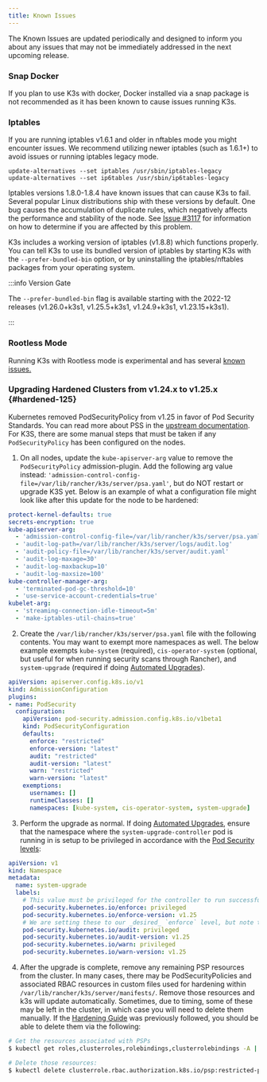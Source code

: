 ```yaml
---
title: Known Issues
---
```

The Known Issues are updated periodically and designed to inform you about any issues that may not be immediately addressed in the next upcoming release.

### Snap Docker

If you plan to use K3s with docker, Docker installed via a snap package is not recommended as it has been known to cause issues running K3s.

### Iptables

If you are running iptables v1.6.1 and older in nftables mode you might encounter issues. We recommend utilizing newer iptables (such as 1.6.1+) to avoid issues or running iptables legacy mode.

```
update-alternatives --set iptables /usr/sbin/iptables-legacy
update-alternatives --set ip6tables /usr/sbin/ip6tables-legacy
```

Iptables versions 1.8.0-1.8.4 have known issues that can cause K3s to fail. Several popular Linux distributions ship with these versions by default. One bug causes the accumulation of duplicate rules, which negatively affects the performance and stability of the node. See [Issue #3117](https://github.com/k3s-io/k3s/issues/3117) for information on how to determine if you are affected by this problem.

K3s includes a working version of iptables (v1.8.8) which functions properly. You can tell K3s to use its bundled version of iptables by starting K3s with the `--prefer-bundled-bin` option, or by uninstalling the iptables/nftables packages from your operating system.

:::info Version Gate

The `--prefer-bundled-bin` flag is available starting with the 2022-12 releases (v1.26.0+k3s1, v1.25.5+k3s1, v1.24.9+k3s1, v1.23.15+k3s1).

:::

### Rootless Mode

Running K3s with Rootless mode is experimental and has several [known issues.](./advanced.md#known-issues-with-rootless-mode)

### Upgrading Hardened Clusters from v1.24.x to v1.25.x {#hardened-125}

Kubernetes removed PodSecurityPolicy from v1.25 in favor of Pod Security Standards. You can read more about PSS in the [upstream documentation](https://kubernetes.io/docs/concepts/security/pod-security-standards/). For K3S, there are some manual steps that must be taken if any `PodSecurityPolicy` has been configured on the nodes.

1. On all nodes, update the `kube-apiserver-arg` value to remove the `PodSecurityPolicy` admission-plugin. Add the following arg value instead: `'admission-control-config-file=/var/lib/rancher/k3s/server/psa.yaml'`, but do NOT restart or upgrade K3S yet. Below is an example of what a configuration file might look like after this update for the node to be hardened:
```yaml
protect-kernel-defaults: true
secrets-encryption: true
kube-apiserver-arg:
  - 'admission-control-config-file=/var/lib/rancher/k3s/server/psa.yaml'
  - 'audit-log-path=/var/lib/rancher/k3s/server/logs/audit.log'
  - 'audit-policy-file=/var/lib/rancher/k3s/server/audit.yaml'
  - 'audit-log-maxage=30'
  - 'audit-log-maxbackup=10'
  - 'audit-log-maxsize=100'
kube-controller-manager-arg:
  - 'terminated-pod-gc-threshold=10'
  - 'use-service-account-credentials=true'
kubelet-arg:
  - 'streaming-connection-idle-timeout=5m'
  - 'make-iptables-util-chains=true'
```
2. Create the `/var/lib/rancher/k3s/server/psa.yaml` file with the following contents. You may want to exempt more namespaces as well. The below example exempts `kube-system` (required), `cis-operator-system` (optional, but useful for when running security scans through Rancher), and `system-upgrade` (required if doing [Automated Upgrades](./upgrades/automated.md)).
```yaml
apiVersion: apiserver.config.k8s.io/v1
kind: AdmissionConfiguration
plugins:
- name: PodSecurity
  configuration:
    apiVersion: pod-security.admission.config.k8s.io/v1beta1
    kind: PodSecurityConfiguration
    defaults:
      enforce: "restricted"
      enforce-version: "latest"
      audit: "restricted"
      audit-version: "latest"
      warn: "restricted"
      warn-version: "latest"
    exemptions:
      usernames: []
      runtimeClasses: []
      namespaces: [kube-system, cis-operator-system, system-upgrade]
```
3. Perform the upgrade as normal. If doing [Automated Upgrades](./upgrades/automated.md), ensure that the namespace where the `system-upgrade-controller` pod is running in is setup to be privileged in accordance with the [Pod Security levels](https://kubernetes.io/docs/concepts/security/pod-security-admission/#pod-security-levels):
```yaml
apiVersion: v1
kind: Namespace
metadata:
  name: system-upgrade
  labels:
    # This value must be privileged for the controller to run successfully.
    pod-security.kubernetes.io/enforce: privileged
    pod-security.kubernetes.io/enforce-version: v1.25
    # We are setting these to our _desired_ `enforce` level, but note that these below values can be any of the available options.
    pod-security.kubernetes.io/audit: privileged
    pod-security.kubernetes.io/audit-version: v1.25
    pod-security.kubernetes.io/warn: privileged
    pod-security.kubernetes.io/warn-version: v1.25
```
4. After the upgrade is complete, remove any remaining PSP resources from the cluster. In many cases, there may be PodSecurityPolicies and associated RBAC resources in custom files used for hardening within `/var/lib/rancher/k3s/server/manifests/`. Remove those resources and k3s will update automatically. Sometimes, due to timing, some of these may be left in the cluster, in which case you will need to delete them manually. If the [Hardening Guide](./security/hardening-guide.md) was previously followed, you should be able to delete them via the following:
```sh
# Get the resources associated with PSPs
$ kubectl get roles,clusterroles,rolebindings,clusterrolebindings -A | grep -i psp

# Delete those resources:
$ kubectl delete clusterrole.rbac.authorization.k8s.io/psp:restricted-psp clusterrole.rbac.authorization.k8s.io/psp:svclb-psp clusterrole.rbac.authorization.k8s.io/psp:system-unrestricted-psp clusterrolebinding.rbac.authorization.k8s.io/default:restricted-psp clusterrolebinding.rbac.authorization.k8s.io/system-unrestricted-node-psp-rolebinding && kubectl delete -n kube-system rolebinding.rbac.authorization.k8s.io/svclb-psp-rolebinding rolebinding.rbac.authorization.k8s.io/system-unrestricted-svc-acct-psp-rolebinding
```
